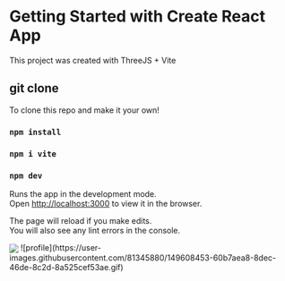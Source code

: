 
# Getting Started with Create React App

This project was created with ThreeJS + Vite

## git clone

To clone this repo and make it your own! 

### `npm install`
### `npm i vite`

### `npm dev`

Runs the app in the development mode.\
Open [http://localhost:3000](http://localhost:3000) to view it in the browser.

The page will reload if you make edits.\
You will also see any lint errors in the console.



 <img align="center"  src="https://user-images.githubusercontent.com/81345880/149608453-60b7aea8-8dec-46de-8c2d-8a525cef53ae.gif" />
![profile](https://user-images.githubusercontent.com/81345880/149608453-60b7aea8-8dec-46de-8c2d-8a525cef53ae.gif)
